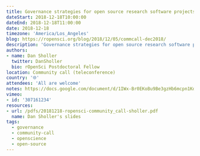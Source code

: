 ```yaml
---
title: Governance strategies for open source research software projects
dateStart: 2018-12-18T10:00:00
dateEnd: 2018-12-18T11:00:00
date: 2018-12-18
timezone: 'America/Los_Angeles'
blog: https://ropensci.org/blog/2018/12/05/commcall-dec2018/
description: 'Governance strategies for open source research software projects'
authors:
- name: Dan Sholler
  twitter: DanSholler
  bio: rOpenSci Postdoctoral Fellow
location: Community call (teleconference)
country: '🌐'
attendees: 'All are welcome'
notes: https://docs.google.com/document/d/1IWx-Br0EKoBu9Be3gzHb6mcpn1KdonQHAHyqMW3gNIo/edit?usp=sharing
vimeo:
- id: '307161234'
resources:
- url: /pdfs/20181218-ropensci-community_call-sholler.pdf
  name: Dan Sholler's slides
tags:
  - governance
  - community-call
  - openscience
  - open-source
---
```

